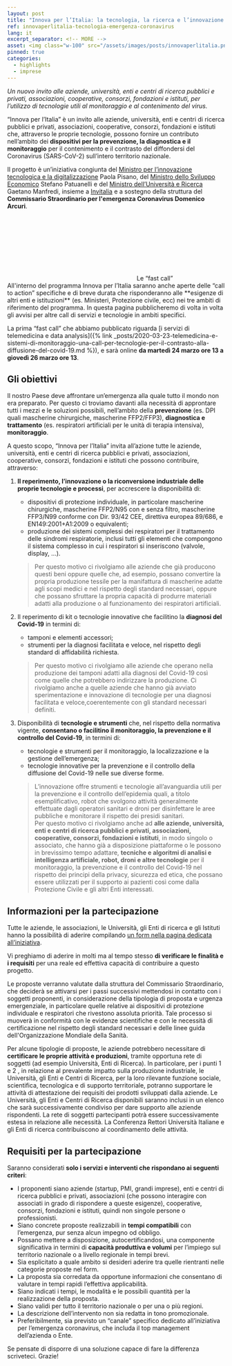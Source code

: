 ```yaml
---
layout: post
title: "Innova per l’Italia: la tecnologia, la ricerca e l’innovazione in campo contro l’emergenza Covid" 
ref: innovaperlitalia-tecnologia-emergenza-coronavirus
lang: it
excerpt_separator: <!-- MORE -->
asset: <img class="w-100" src="/assets/images/posts/innovaperlitalia.png" alt="Il progetto Innova per l'Italia"/>
pinned: true
categories:
  - highlights
  - imprese
---
```


_Un nuovo invito alle aziende, università, enti e centri di ricerca pubblici e privati, associazioni, cooperative, consorzi, fondazioni e istituti, per l’utilizzo di tecnologie utili al monitoraggio e al contenimento del virus._

<!-- MORE -->

“Innova per l’Italia” è un invito alle aziende, università, enti e centri di ricerca pubblici e privati, associazioni, cooperative, consorzi, fondazioni e istituti che, attraverso le proprie tecnologie, possono fornire un contributo nell’ambito dei **dispositivi per la prevenzione, la diagnostica e il monitoraggio** per il contenimento e il contrasto del diffondersi del Coronavirus (SARS-CoV-2) sull’intero territorio nazionale.

Il progetto è un’iniziativa congiunta del [Ministro per l’innovazione tecnologica e la digitalizzazione](https://innovazione.gov.it/) Paola Pisano, del [Ministro dello Sviluppo Economico](https://www.mise.gov.it/index.php/it/) Stefano Patuanelli e del [Ministro dell’Università e Ricerca](https://www.miur.gov.it/) Gaetano Manfredi, insieme a [Invitalia](https://www.invitalia.it/)  e a sostegno della struttura del **Commissario Straordinario per l'emergenza Coronavirus Domenico Arcuri**.


<div class="callout mb-4">
  <div class="callout-title"><svg class="icon d-none d-sm-inline-block"><use xlink:href="{{ site.baseurl }}/assets/bootstrap-italia/dist/svg/sprite.svg#it-inbox"></use></svg>Le “fast call”</div>
  <div markdown="1">
  All'interno del programma Innova per l’Italia saranno anche aperte delle “call to action” specifiche e di breve durata che risponderanno alle **esigenze di altri enti e istituzioni** (es. Ministeri, Protezione civile, ecc) nei tre ambiti di riferimento del programma. In questa pagina pubblicheremo di volta in volta gli avvisi per altre call di servizi e tecnologie in ambiti specifici.
  
  La prima “fast call” che abbiamo pubblicato riguarda [i servizi di telemedicina e data analysis]({% link _posts/2020-03-23-telemedicina-e-sistemi-di-monitoraggio-una-call-per-tecnologie-per-il-contrasto-alla-diffusione-del-covid-19.md %}), e sarà online **da martedì 24 marzo ore 13 a giovedì 26 marzo ore 13**.
  </div>
</div>


## Gli obiettivi

Il nostro Paese deve affrontare un’emergenza alla quale tutto il mondo non era preparato. Per questo ci troviamo davanti alla necessità di approntare tutti i mezzi e le soluzioni possibili, nell’ambito della **prevenzione** (es. DPI quali mascherine chirurgiche,  mascherine FFP2/FFP3),  **diagnostica e trattamento** (es. respiratori artificiali per le unità di terapia intensiva), **monitoraggio**. 

A questo scopo, “Innova per l’Italia” invita all’azione tutte le aziende, università, enti e centri di ricerca pubblici e privati, associazioni, cooperative, consorzi, fondazioni e istituti che possono contribuire, attraverso:

1. **Il reperimento, l’innovazione o la riconversione industriale delle proprie tecnologie e processi**, per accrescere la disponibilità di:
     - dispositivi di protezione individuale, in particolare mascherine chirurgiche, mascherine FFP2/N95 con e senza filtro, mascherine FFP3/N99 conforme con Dir. 93/42 CEE, direttiva europea 89/686, e EN149:2001+A1:2009 o equivalenti;
     - produzione dei sistemi complessi dei respiratori per il trattamento delle sindromi respiratorie, inclusi tutti gli elementi che compongono il sistema complesso in cui i respiratori si inseriscono (valvole, display, …).  

     > Per questo motivo ci rivolgiamo alle aziende che già producono questi beni oppure quelle che, ad esempio, possano convertire la propria produzione tessile per la manifattura di mascherine adatte agli scopi medici e nel rispetto degli standard necessari, oppure che possano sfruttare la propria capacità di produrre materiali adatti alla produzione o al funzionamento dei respiratori artificiali. 

2. Il reperimento di kit o tecnologie innovative che facilitino la **diagnosi del Covid-19** in termini di:
     - tamponi e elementi accessori;
     - strumenti per la diagnosi facilitata e veloce, nel rispetto degli standard di affidabilità richiesta.
     
     > Per questo motivo ci rivolgiamo alle aziende che operano nella produzione dei tamponi adatti alla diagnosi del Covid-19 così come quelle che potrebbero indirizzare la produzione. Ci rivolgiamo anche a quelle aziende che hanno già avviato sperimentazione e innovazione di tecnologie per una diagnosi facilitata e veloce,coerentemente con gli standard necessari definiti.

3. Disponibilità di **tecnologie e strumenti** che, nel rispetto della normativa vigente, **consentano o facilitino il monitoraggio, la prevenzione e il controllo del Covid-19**, in termini di:
     - tecnologie e strumenti per il monitoraggio, la localizzazione e la gestione dell’emergenza;
     - tecnologie innovative per la prevenzione e il controllo della diffusione del Covid-19 nelle sue diverse forme.
     
     > L’innovazione offre strumenti e tecnologie all’avanguardia utili per la prevenzione e il controllo dell’epidemia quali, a titolo esemplificativo, robot che svolgono attività generalmente effettuate dagli operatori sanitari e droni per disinfettare le aree pubbliche e monitorare il rispetto dei presidi sanitari.  
     Per questo motivo ci rivolgiamo anche ad **alle  aziende, università, enti e centri di ricerca pubblici e privati, associazioni, cooperative, consorzi, fondazioni e istituti**, in modo singolo o associato, che hanno già a disposizione piattaforme o le possono in brevissimo tempo adattare, **tecniche e algoritmi di analisi e intelligenza artificiale, robot, droni e altre tecnologie** per il monitoraggio, la prevenzione e il controllo del Covid-19 nel rispetto dei principi della privacy, sicurezza ed etica, che possano essere utilizzati per il supporto ai pazienti così come dalla Protezione Civile e gli altri Enti interessati.
 
## Informazioni per la partecipazione 

Tutte le aziende, le associazioni, le Università, gli Enti di ricerca e gli Istituti hanno la possibilità di aderire compilando [un form nella pagina dedicata all’iniziativa](https://innovaperlitalia.agid.gov.it/). 

Vi preghiamo di aderire in molti ma al tempo stesso **di verificare le finalità e i requisiti** per una reale ed effettiva capacità di contribuire a questo progetto. 

Le proposte verranno valutate dalla struttura del Commissario Straordinario, che deciderà se attivarsi per i passi successivi mettendosi in contatto con i soggetti proponenti, in considerazione della tipologia di proposta e urgenza emergenziale, in particolare quelle relative ai dispositivi di protezione individuale e respiratori che rivestono assoluta priorità. Tale processo si muoverà in conformità con le evidenze scientifiche e con le necessità di certificazione nel rispetto degli standard necessari e delle linee guida dell'Organizzazione Mondiale della Sanità.

Per alcune tipologie di proposte, le aziende potrebbero necessitare di **certificare le proprie attività e produzioni**, tramite opportuna rete di soggetti (ad esempio Università, Enti di Ricerca).  In particolare, per i punti 1 e 2 , in relazione al prevalente impatto sulla produzione industriale, le Università, gli Enti e Centri di Ricerca, per la loro rilevante funzione sociale,  scientifica,  tecnologica e di supporto territoriale, potranno supportare le attività di attestazione dei requisiti dei prodotti sviluppati dalla aziende. Le Università, gli Enti e Centri di Ricerca disponibili saranno inclusi in un elenco che sarà successivamente condiviso per dare supporto alle aziende rispondenti. La rete di soggetti partecipanti potrà essere successivamente estesa in relazione alle necessità. La Conferenza Rettori Università Italiane e gli Enti di ricerca contribuiscono al coordinamento delle attività.

## Requisiti per la partecipazione

Saranno considerati **solo i servizi e interventi che rispondano ai seguenti criteri**:

- I proponenti siano aziende (startup, PMI, grandi imprese), enti e centri di ricerca pubblici e privati, associazioni (che possono interagire con associati in grado di rispondere a queste esigenze), cooperative, consorzi, fondazioni e istituti, quindi non singole persone o professionisti.
- Siano concrete proposte realizzabili in **tempi compatibili** con l’emergenza, pur senza alcun impegno od obbligo.
- Possano mettere a disposizione, autocertificandosi, una componente significativa in termini di **capacità produttiva e volumi** per l’impiego sul territorio nazionale o a livello regionale in tempi brevi.
- Sia esplicitato a quale ambito si desideri aderire tra quelle rientranti nelle categorie proposte nel form.
- La proposta sia corredata da opportune informazioni che consentano di valutare in tempi rapidi l’effettiva applicabilità.
- Siano indicati i tempi, le modalità e le possibili quantità per la realizzazione della proposta.
- Siano validi per tutto il territorio nazionale o per una o più regioni.
- La descrizione dell’intervento non sia redatta in tono promozionale.
- Preferibilmente, sia previsto un “canale” specifico dedicato all’iniziativa per l’emergenza coronavirus, che includa il top management dell’azienda o Ente.

Se pensate di disporre di una soluzione capace di fare la differenza scriveteci. Grazie!
